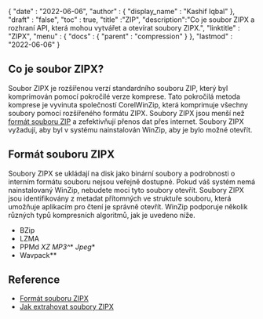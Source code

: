 {
  "date" : "2022-06-06",
  "author" : {
    "display_name" : "Kashif Iqbal"
},
  "draft" : "false",
  "toc" : true,
  "title" :"ZIP",
  "description":"Co je soubor ZIPX a rozhraní API, která mohou vytvářet a otevírat soubory ZIPX.",
  "linktitle" : "ZIPX",
  "menu" : {
    "docs" : {
      "parent" : "compression"
}
},
  "lastmod" : "2022-06-06"
}

## Co je soubor ZIPX?

Soubor ZIPX je rozšířenou verzí standardního souboru ZIP, který byl komprimován pomocí pokročilé verze komprese. Tato pokročilá metoda komprese je vyvinuta společností CorelWinZip, která komprimuje všechny soubory pomocí rozšířeného formátu ZIPX. Soubory ZIPX jsou menší než [formát souboru ZIP](/cs/compression/zip/) a zefektivňují přenos dat přes internet. Soubory ZIPX vyžadují, aby byl v systému nainstalován WinZip, aby je bylo možné otevřít.

## Formát souboru ZIPX

Soubory ZIPX se ukládají na disk jako binární soubory a podrobnosti o interním formátu souboru nejsou veřejně dostupné. Pokud váš systém nemá nainstalovaný WinZip, nebudete moci tyto soubory otevřít. Soubory ZIPX jsou identifikovány z metadat přítomných ve struktuře souboru, která umožňuje aplikacím pro čtení je správně otevřít. WinZip podporuje několik různých typů kompresních algoritmů, jak je uvedeno níže.

* BZip
* LZMA
* PPMd
*XZ*
*MP3^**
*Jpeg**
* Wavpack**

## Reference

* [Formát souboru ZIPX](https://kb.corel.com/en/125951)
* [Jak extrahovat soubory ZIPX](https://answers.microsoft.com/en-us/windows/forum/all/i-want-to-extract-zipx-files/32827ca4-ceec-4faf-93d9-d9ecffb1fb41)


